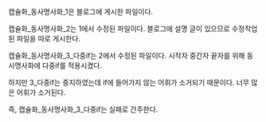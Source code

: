 <p>캡슐화_동사명사화_1은 블로그에 게시한 파일이다.</p>

<p>캡슐화_동사명사화_2는 1에서 수정된 파일이다. 블로그에 설명 글이 있으므로 수정작업된 파일을 따로 게시한다.</p>

<p>캡슐화_동사명사화_3_다중if는 2에서 수정된 파일이다. 시작자 중간자 끝자를 위해 동사명사화에 다중if를 적용시켰다.</p>
<p>하지만 3_다중if는 중지하였는데 if에 들어가지 않는 어휘가 소거되기 때문이다. 너무 많은 어휘가 소거된다.</p>
<P>즉, 캡슐화_동사명사화_3_다중if는 실패로 간주한다.</P>
